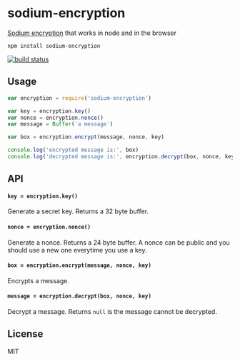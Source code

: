 # sodium-encryption

[Sodium encryption](https://github.com/paixaop/node-sodium) that works in node and in the browser

```
npm install sodium-encryption
```

[![build status](http://img.shields.io/travis/mafintosh/sodium-encryption.svg?style=flat)](http://travis-ci.org/mafintosh/sodium-encryption)

## Usage

``` js
var encryption = require('sodium-encryption')

var key = encryption.key()
var nonce = encryption.nonce()
var message = Buffer('a message')

var box = encryption.encrypt(message, nonce, key)

console.log('encrypted message is:', box)
console.log('decrypted message is:', encryption.decrypt(box, nonce, key))
```

## API

#### `key = encryption.key()`

Generate a secret key. Returns a 32 byte buffer.

#### `nonce = encryption.nonce()`

Generate a nonce. Returns a 24 byte buffer.
A nonce can be public and you should use a new one everytime you use a key.

#### `box = encryption.encrypt(message, nonce, key)`

Encrypts a message.

#### `message = encryption.decrypt(box, nonce, key)`

Decrypt a message. Returns `null` is the message cannot be decrypted.

## License

MIT
